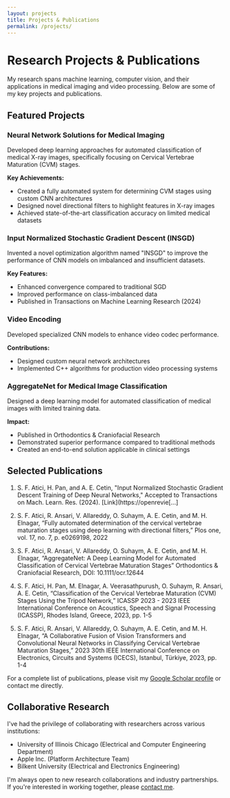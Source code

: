 ```yaml
---
layout: projects
title: Projects & Publications
permalink: /projects/
---
```


# Research Projects & Publications

My research spans machine learning, computer vision, and their applications in medical imaging and video processing. Below are some of my key projects and publications.

## Featured Projects

### Neural Network Solutions for Medical Imaging
Developed deep learning approaches for automated classification of medical X-ray images, specifically focusing on Cervical Vertebrae Maturation (CVM) stages.

**Key Achievements:**
- Created a fully automated system for determining CVM stages using custom CNN architectures
- Designed novel directional filters to highlight features in X-ray images
- Achieved state-of-the-art classification accuracy on limited medical datasets

### Input Normalized Stochastic Gradient Descent (INSGD)
Invented a novel optimization algorithm named "INSGD" to improve the performance of CNN models on imbalanced and insufficient datasets.

**Key Features:**
- Enhanced convergence compared to traditional SGD
- Improved performance on class-imbalanced data
- Published in Transactions on Machine Learning Research (2024)

### Video Encoding
Developed specialized CNN models to enhance video codec performance.

**Contributions:**
- Designed custom neural network architectures
- Implemented C++ algorithms for production video processing systems

### AggregateNet for Medical Image Classification
Designed a deep learning model for automated classification of medical images with limited training data.

**Impact:**
- Published in Orthodontics & Craniofacial Research
- Demonstrated superior performance compared to traditional methods
- Created an end-to-end solution applicable in clinical settings

## Selected Publications

1. S. F. Atici, H. Pan, and A. E. Cetin, "Input Normalized Stochastic Gradient Descent Training of Deep Neural Networks," Accepted to Transactions on Mach. Learn. Res. (2024). [Link](https://openrevie[...]

2. S. F. Atici, R. Ansari, V. Allareddy, O. Suhaym, A. E. Cetin, and M. H. Elnagar, “Fully automated determination of the cervical vertebrae maturation stages using deep learning with directional filters,” Plos one, vol. 17, no. 7, p. e0269198, 2022

3. S. F. Atici, R. Ansari, V. Allareddy, O. Suhaym, A. E. Cetin, and M. H. Elnagar, “AggregateNet: A Deep Learning Model for Automated Classification of Cervical Vertebrae Maturation Stages” Orthodontics & Craniofacial Research, DOI: 10.1111/ocr.12644

4. S. F. Atici, H. Pan, M. Elnagar, A. Veerasathpurush, O. Suhaym, R. Ansari, A. E. Cetin, “Classification of the Cervical Vertebrae Maturation (CVM) Stages Using the Tripod Network,” ICASSP 2023 - 2023 IEEE International Conference on Acoustics, Speech and Signal Processing (ICASSP), Rhodes Island, Greece, 2023, pp. 1-5

5. S. F. Atici, R. Ansari, V. Allareddy, O. Suhaym, A. E. Cetin, and M. H. Elnagar, “A Collaborative Fusion of Vision Transformers and Convolutional Neural Networks in Classifying Cervical Vertebrae Maturation Stages,” 2023 30th IEEE International Conference on Electronics, Circuits and Systems (ICECS), Istanbul, Türkiye, 2023, pp. 1-4

For a complete list of publications, please visit my [Google Scholar profile](https://scholar.google.com/citations?user=H-iPUtwAAAAJ&hl=en) or contact me directly.

## Collaborative Research

I've had the privilege of collaborating with researchers across various institutions:

- University of Illinois Chicago (Electrical and Computer Engineering Department)
- Apple Inc. (Platform Architecture Team)
- Bilkent University (Electrical and Electronics Engineering)

I'm always open to new research collaborations and industry partnerships. If you're interested in working together, please [contact me](mailto:sfurkanatici@gmail.com).
